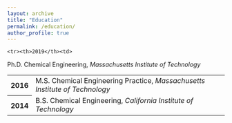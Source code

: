 ```yaml
---
layout: archive
title: "Education"
permalink: /education/
author_profile: true
---
```


<table>
  
    <tr><th>2019</th><td>
Ph.D. Chemical Engineering, <em>Massachusetts Institute of Technology</em>
</td></tr>

  <tr><th>2016</th><td>
M.S. Chemical Engineering Practice, <em>Massachusetts Institute of Technology</em>
</td></tr>

  <tr><th>2014</th><td>
B.S. Chemical Engineering, <em>California Institute of Technology</em>
</td></tr>

</table>


